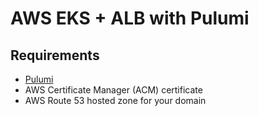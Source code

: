# AWS EKS + ALB with Pulumi

## Requirements

- [Pulumi](https://www.pulumi.com/docs/get-started/install/)
- AWS Certificate Manager (ACM) certificate
- AWS Route 53 hosted zone for your domain